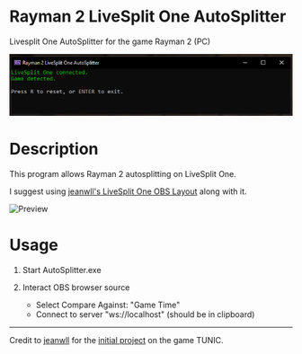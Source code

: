 
# Rayman 2 LiveSplit One AutoSplitter

Livesplit One AutoSplitter for the game Rayman 2 (PC)

![Preview](/preview.png)

# Description

This program allows Rayman 2 autosplitting on LiveSplit One.

I suggest using [jeanwll's LiveSplit One OBS Layout](https://github.com/jeanwll/LiveSplitOne-OBS-Layout) along with it.

![Preview](/previewCustomCss.gif)

# Usage

1. Start AutoSplitter.exe

2. Interact OBS browser source
    - Select Compare Against: "Game Time"
    - Connect to server "ws://localhost" (should be in clipboard)

___
Credit to [jeanwll](https://github.com/jeanwll) for the [initial project](https://github.com/jeanwll/TUNIC-LiveSplitOne-AutoSplitter)  on the game TUNIC.
